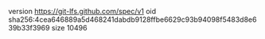 version https://git-lfs.github.com/spec/v1
oid sha256:4cea646889a5d468241dabdb9128ffbe6629c93b94098f5483d8e639b33f3969
size 10496
